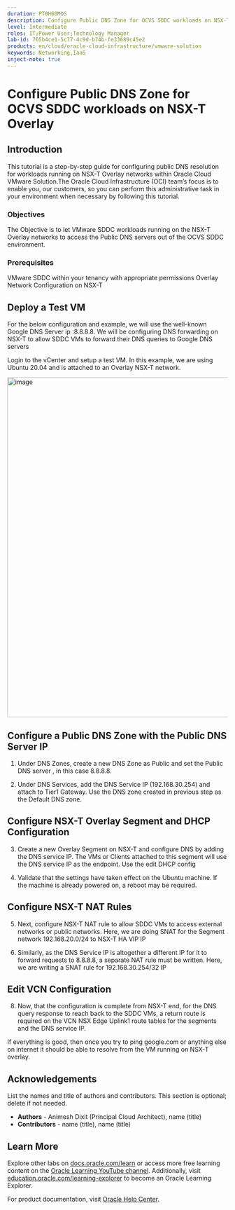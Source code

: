 ```yaml
---
duration: PT0H60M0S
description: Configure Public DNS Zone for OCVS SDDC workloads on NSX-T Overlay
level: Intermediate
roles: IT;Power User;Technology Manager
lab-id: 765b4ce1-5c77-4c9d-b74b-fe33689c45e2
products: en/cloud/oracle-cloud-infrastructure/vmware-solution
keywords: Networking,IaaS
inject-note: true
---
```

# Configure Public DNS Zone for OCVS SDDC workloads on NSX-T Overlay

## Introduction

This tutorial is a step-by-step guide for configuring public DNS resolution for workloads running on NSX-T Overlay networks within Oracle Cloud VMware Solution.The Oracle Cloud Infrastructure (OCI) team’s focus is to enable you, our customers, so you can perform this administrative task in your environment when necessary by following this tutorial.

### Objectives

The Objective is to let VMware SDDC workloads running on the NSX-T Overlay networks to access the Public DNS servers out of the OCVS SDDC environment.

### Prerequisites

VMware SDDC within your tenancy with appropriate permissions
Overlay Network Configuration on NSX-T

## Deploy a Test VM 

For the below configuration and example, we will use the well-known Google DNS Server ip :8.8.8.8.
We will be configuring DNS forwarding on NSX-T to allow SDDC VMs to forward their DNS queries to Google DNS servers

Login to the vCenter and setup a test VM. In this example, we are using Ubuntu 20.04 and is attached to an Overlay NSX-T network. 

<img width="776" alt="image" src="https://user-images.githubusercontent.com/12230297/162179421-7bc034b2-a8de-46f6-9453-ef20cc8d8334.png">

## Configure a Public DNS Zone with the Public DNS Server IP

1. Under DNS Zones, create a new DNS Zone as Public and set the Public DNS server , in this case 8.8.8.8.

2. Under DNS Services, add the DNS Service IP (192.168.30.254) and attach to Tier1 Gateway. Use the DNS zone created in previous step as the Default DNS zone.

## Configure NSX-T Overlay Segment and DHCP Configuration

3. Create a new Overlay Segment on NSX-T and configure DNS by adding the DNS service IP. The VMs or Clients attached to this segment will use the DNS service IP as the endpoint. Use the edit DHCP config

4. Validate that the settings have taken effect on the Ubuntu machine. If the machine is already powered on, a reboot may be required.

## Configure NSX-T NAT Rules

5. Next, configure NSX-T NAT rule to allow SDDC VMs to access external networks or public networks. Here, we are doing SNAT for the Segment network 192.168.20.0/24 to NSX-T HA VIP IP

6. Similarly, as the DNS Service IP is altogether a different IP for it to forward requests to 8.8.8.8, a separate NAT rule must be written. Here, we are writing a SNAT rule for 192.168.30.254/32 IP 

## Edit VCN Configuration

8.	Now, that the configuration is complete from NSX-T end, for the DNS query response to reach back to the SDDC VMs, a return route is required on the VCN NSX Edge Uplink1 route tables for the segments and the DNS service IP. 

If everything is good, then once you try to ping google.com or anything else on internet it should be able to resolve from the VM running on NSX-T overlay.


## Acknowledgements

List the names and title of authors and contributors. This section is optional; delete if not needed.

- **Authors** - Animesh Dixit (Principal Cloud Architect), name (title)
- **Contributors** - name (title), name (title)

## Learn More

Explore other labs on [docs.oracle.com/learn](https://docs.oracle.com/learn) or access more free learning content on the [Oracle Learning YouTube channel](https://www.youtube.com/user/OracleLearning). Additionally, visit [education.oracle.com/learning-explorer](https://education.oracle.com/learning-explorer) to become an Oracle Learning Explorer.

For product documentation, visit [Oracle Help Center](https://docs.oracle.com).

